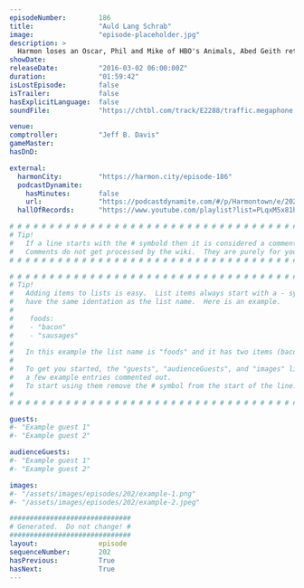 ```yaml
---
episodeNumber:        186
title:                "Auld Lang Schrab"
image:                "episode-placeholder.jpg"
description: >
  Harmon loses an Oscar, Phil and Mike of HBO's Animals, Abed Geith returns and Schrab is extra disruptive on HARMONTOWN! Watch the video at harmontown.com/live
showDate:             
releaseDate:          "2016-03-02 06:00:00Z"
duration:             "01:59:42"
isLostEpisode:        false
isTrailer:            false
hasExplicitLanguage:  false
soundFile:            "https://chtbl.com/track/E2288/traffic.megaphone.fm/STA1911269215.mp3?updated=1560538069"

venue:                
comptroller:          "Jeff B. Davis"
gameMaster:           
hasDnD:               

external:
  harmonCity:         "https://harmon.city/episode-186"
  podcastDynamite:
    hasMinutes:       false
    url:              "https://podcastdynamite.com/#/p/Harmontown/e/202/186"
  hallOfRecords:      "https://www.youtube.com/playlist?list=PLqxM5x81hNOZVfCfdXS3MOYLWkqz2ipXx"

# # # # # # # # # # # # # # # # # # # # # # # # # # # # # # # # # # # # # # # # # # # # #
# Tip!
#   If a line starts with the # symbold then it is considered a comment.
#   Comments do not get processed by the wiki.  They are purely for your information.
# # # # # # # # # # # # # # # # # # # # # # # # # # # # # # # # # # # # # # # # # # # # #

# # # # # # # # # # # # # # # # # # # # # # # # # # # # # # # # # # # # # # # # # # # # #
# Tip!
#   Adding items to lists is easy.  List items always start with a - symbol and have
#   have the same identation as the list name.  Here is an example.
#
#    foods:
#    - "bacon"
#    - "sausages"
#
#   In this example the list name is "foods" and it has two items (bacon, and sausages).
#
#   To get you started, the "guests", "audienceGuests", and "images" lists below have
#   a few example entries commented out.
#   To start using them remove the # symbol from the start of the line.
#
# # # # # # # # # # # # # # # # # # # # # # # # # # # # # # # # # # # # # # # # # # # # #

guests:
#- "Example guest 1"
#- "Example guest 2"

audienceGuests:
#- "Example guest 1"
#- "Example guest 2"

images:
#- "/assets/images/episodes/202/example-1.png"
#- "/assets/images/episodes/202/example-2.jpeg"

##############################
# Generated.  Do not change! #
##############################
layout:               episode
sequenceNumber:       202
hasPrevious:          True
hasNext:              True
---
```


<!-- The episode description will be rendered here -->

<!-- Add your content BELOW here -->
<!-- vvvvvvvvvvvvvvvvvvvvvvvvvvv -->




<!-- ^^^^^^^^^^^^^^^^^^^^^^^^^^^ -->
<!-- Add your content ABOVE here -->

<!-- The episode gallery will be rendered here -->